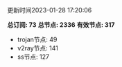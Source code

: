 更新时间2023-01-28 17:20:06

**总订阅: 73**
**总节点: 2336**
**有效节点: 317**
- trojan节点: 49
- v2ray节点: 141
- ss节点: 127
